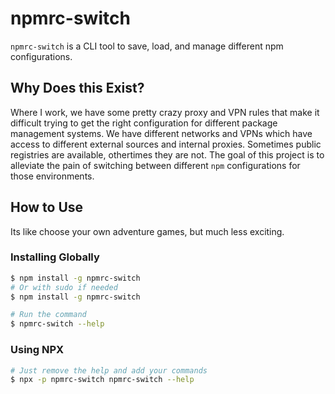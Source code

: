# npmrc-switch

`npmrc-switch` is a CLI tool to save, load, and manage different npm configurations. 

## Why Does this Exist?

Where I work, we have some pretty crazy proxy and VPN rules that make it difficult trying to get the right configuration for 
different package management systems. We have different networks and VPNs which have access to different external sources and 
internal proxies. Sometimes public registries are available, othertimes they are not. The goal of this project is to alleviate 
the pain of switching between different `npm` configurations for those environments.

## How to Use 

Its like choose your own adventure games, but much less exciting.

### Installing Globally

```bash
$ npm install -g npmrc-switch
# Or with sudo if needed
$ npm install -g npmrc-switch

# Run the command
$ npmrc-switch --help
```

### Using NPX

```bash
# Just remove the help and add your commands
$ npx -p npmrc-switch npmrc-switch --help
```